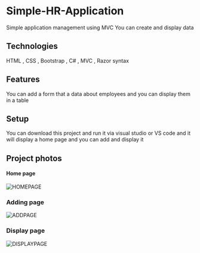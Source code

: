 # Simple-HR-Application
  Simple application management using MVC 
  You can create and display data 

<h2>Technologies</h2>
  HTML , CSS , Bootstrap , C# , MVC , Razor syntax

<h2>Features</h2>
  You can add a form that a data about employees and you can display them in a table
  
<h2>Setup</h2>
  You can download this project and run it via visual studio or VS code and it will display a home page and 
  you can add and display it 
  
  
<h2>Project photos</h2>
  
  
<h4>Home page</h4>

![HOMEPAGE](https://user-images.githubusercontent.com/118932313/208301457-69a3dd67-17a5-44c8-a30d-a2b41c192759.PNG)

<h3>Adding page</h3>

![ADDPAGE](https://user-images.githubusercontent.com/118932313/208301458-c1a52086-6308-49ed-9d45-d0fad3ea5770.PNG)

<h3>Display page</h3>

![DISPLAYPAGE](https://user-images.githubusercontent.com/118932313/208301460-d92347ec-2334-4b33-b7b6-323c9fc7f513.PNG)
